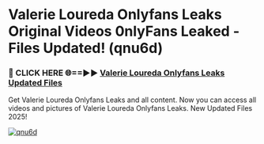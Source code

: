 # Valerie Loureda Onlyfans Leaks Original Videos 0nlyFans Leaked - Files Updated! (qnu6d)

<h3>🔴 CLICK HERE 🌐==►► <a href="https://tinyurl.com/x26r9saj" rel="nofollow">Valerie Loureda Onlyfans Leaks Updated Files</a></h3>

Get Valerie Loureda Onlyfans Leaks and all content. Now you can access all videos and pictures of Valerie Loureda Onlyfans Leaks. New Updated Files 2025!

[![qnu6d](https://i.imgur.com/LkgZPqh.gif)](https://tinyurl.com/x26r9saj)
